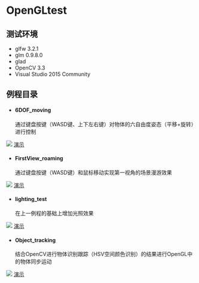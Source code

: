 # OpenGLtest
## 测试环境
* glfw 3.2.1
* glm 0.9.8.0
* glad
* OpenCV 3.3
* Visual Studio 2015 Community

## 例程目录

* #### 6DOF_moving 
  通过键盘按键（WASD键、上下左右键）对物体的六自由度姿态（平移+旋转）进行控制

![](https://github.com/xxpcb/OpenGLtest/result/1.png)
[演示](https://www.bilibili.com/video/av24600871)

* #### FirstView_roaming 
  通过键盘按键（WASD键）和鼠标移动实现第一视角的场景漫游效果

![](https://github.com/xxpcb/OpenGLtest/result/2.png)
[演示](https://www.bilibili.com/video/av24600970)

* #### lighting_test 
  在上一例程的基础上增加光照效果

![](https://github.com/xxpcb/OpenGLtest/result/3.png)
[演示](https://www.bilibili.com/video/av24822508)

* #### Object_tracking 
  结合OpenCV进行物体识别跟踪（HSV空间颜色识别）的结果进行OpenGL中的物体同步运动

![](https://github.com/xxpcb/OpenGLtest/result/4.png)
[演示](https://www.bilibili.com/video/av24963047)
